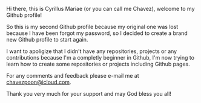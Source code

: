 Hi there, this is Cyrillus Mariae (or you can call me Chavez), welcome to my Github profile!

So this is my second Github profile because my original one was lost because I have been forgot my password, so I decided to create a brand new Github profile to start again.

I want to apoligize that I didn't have any repositories, projects or any contributions because I'm a completly beginner in Github, I'm now trying to learn how to create some repositories or projects including Github pages.

For any comments and feedback please e-mail me at chavezpoon@icloud.com.

Thank you very much for your support and may God bless you all!
